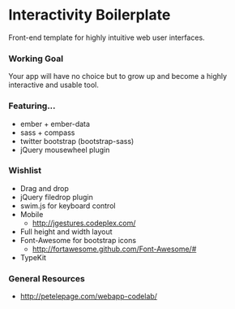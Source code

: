 # Interactivity Boilerplate #

Front-end template for highly intuitive web user interfaces.

### Working Goal ###

Your app will have no choice but to grow up and become a highly interactive and usable tool.

### Featuring... ###

- ember + ember-data
- sass + compass
- twitter bootstrap (bootstrap-sass)
- jQuery mousewheel plugin

### Wishlist ###

- Drag and drop
- jQuery filedrop plugin
- swim.js for keyboard control
- Mobile
	- http://jgestures.codeplex.com/
- Full height and width layout
- Font-Awesome for bootstrap icons
	- http://fortawesome.github.com/Font-Awesome/#
- TypeKit

### General Resources ###

- http://petelepage.com/webapp-codelab/